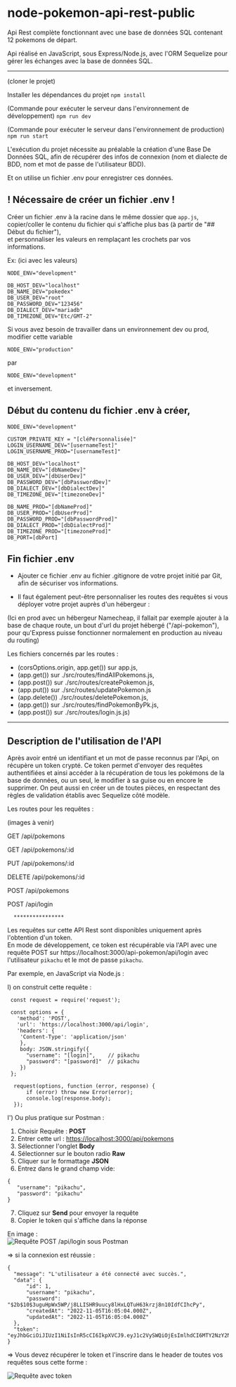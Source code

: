 # node-pokemon-api-rest-public

Api Rest complète fonctionnant avec une base de données SQL contenant 12 pokemons de départ.

Api réalisé en JavaScript, sous Express/Node.js, avec l'ORM Sequelize pour gérer les échanges avec la base de données SQL.

---

(cloner le projet)

Installer les dépendances du projet
`npm install`

(Commande pour exécuter le serveur dans l'environnement de développement)
`npm run dev`

(Commande pour exécuter le serveur dans l'environnement de production)
`npm run start`

L'exécution du projet nécessite au préalable la création d'une Base De Données SQL, afin de récupérer des infos de connexion (nom et dialecte de BDD, nom et mot de passe de l'utilisateur BDD).

Et on utilise un fichier .env pour enregistrer ces données.

## ! Nécessaire de créer un fichier .env !

Créer un fichier .env à la racine dans le même dossier que `app.js`,  
copier/coller le contenu du fichier qui s'affiche plus bas (à partir de "## Début du fichier"),  
et personnaliser les valeurs en remplaçant les crochets par vos informations.

Ex: (ici avec les valeurs)

    NODE_ENV="development"

    DB_HOST_DEV="localhost"
    DB_NAME_DEV="pokedex"
    DB_USER_DEV="root"
    DB_PASSWORD_DEV="123456"
    DB_DIALECT_DEV="mariadb"
    DB_TIMEZONE_DEV="Etc/GMT-2"

Si vous avez besoin de travailler dans un environnement dev ou prod,
modifier cette variable

`NODE_ENV="production"`

par

`NODE_ENV="development"`

et inversement.

## Début du contenu du fichier .env à créer,

```
NODE_ENV="development"

CUSTOM_PRIVATE_KEY = "[cléPersonnalisée]"
LOGIN_USERNAME_DEV="[usernameTest]"
LOGIN_USERNAME_PROD="[usernameTest]"

DB_HOST_DEV="localhost"
DB_NAME_DEV="[dbNameDev]"
DB_USER_DEV="[dbUserDev]"
DB_PASSWORD_DEV="[dbPasswordDev]"
DB_DIALECT_DEV="[dbDialectDev]"
DB_TIMEZONE_DEV="[timezoneDev]"

DB_NAME_PROD="[dbNameProd]"
DB_USER_PROD="[dbUserProd]"
DB_PASSWORD_PROD="[dbPasswordProd]"
DB_DIALECT_PROD="[dbDialectProd]"
DB_TIMEZONE_PROD="[timezoneProd]"
DB_PORT=[dbPort]
```

## Fin fichier .env

- Ajouter ce fichier .env au fichier .gitignore de votre projet initié par Git, afin de sécuriser vos informations.

- Il faut également peut-être personnaliser les routes des requêtes si vous déployer votre projet auprès d'un hébergeur :

(Ici en prod avec un hébergeur Namecheap, il fallait par exemple ajouter à la base de chaque route, un bout d'url du projet hébergé ("/api-pokemon"), pour qu'Express puisse fonctionner normalement en production au niveau du routing)

Les fichiers concernés par les routes :

- (corsOptions.origin, app.get()) sur app.js,
- (app.get()) sur ./src/routes/findAllPokemons.js,
- (app.post()) sur ./src/routes/createPokemon.js,
- (app.put()) sur ./src/routes/updatePokemon.js
- (app.delete()) ./src/routes/deletePokemon.js,
- (app.get()) sur ./src/routes/findPokemonByPk.js,
- (app.post()) sur ./src/routes/login.js.js)

---

## Description de l'utilisation de l'API

Après avoir entré un identifiant et un mot de passe reconnus par l'Api, on récupère un token crypté.
Ce token permet d'envoyer des requêtes authentifiées et ainsi accéder à la récupération de tous les pokémons de la base de données, ou un seul, le modifier à sa guise ou en encore le supprimer. On peut aussi en créer un de toutes pièces, en respectant des règles de validation établis avec Sequelize côté modèle.

Les routes pour les requêtes :

(images à venir)

GET /api/pokemons

GET /api/pokemons/:id

PUT /api/pokemons/:id

DELETE /api/pokemons/:id

POST /api/pokemons

POST /api/login

      ****************

Les requêtes sur cette API Rest sont disponibles uniquement après l'obtention d'un token.  
En mode de développement, ce token est récupérable via l'API avec une requête POST sur https://localhost:3000/api-pokemon/api/login avec l'utilisateur `pikachu` et le mot de passe `pikachu`.

Par exemple, en JavaScript via Node.js :

I) on construit cette requête :

```
 const request = require('request');

 const options = {
   'method': 'POST',
   'url': 'https://localhost:3000/api/login',
   'headers': {
    'Content-Type': 'application/json'
    },
    body: JSON.stringify({
      "username": "[login]",    // pikachu
      "password": "[password]"  // pikachu
    })
 };

  request(options, function (error, response) {
      if (error) throw new Error(error);
      console.log(response.body);
  });
```

I') Ou plus pratique sur Postman :

1. Choisir Requête : **POST**
2. Entrer cette url : [https://localhost:3000/api/pokemons](https://localhost:3000/api/pokemons)
3. Sélectionner l'onglet **Body**
4. Sélectionner sur le bouton radio **Raw**
5. Cliquer sur le formattage **JSON**
6. Entrez dans le grand champ vide:

```
{
   "username": "pikachu",
   "password": "pikachu"
}
```

7. Cliquez sur **Send** pour envoyer la requête
8. Copier le token qui s'affiche dans la réponse

En image :  
![Requête POST /api/login sous Postman](https://samsara.live/images/requete_post-login.jpg)

=> si la connexion est réussie :

```
{
  "message": "L'utilisateur a été connecté avec succès.",
  "data": {
      "id": 1,
      "username": "pikachu",
      "password": "$2b$10$3uguHpWx5WP/j8LLISHR9uucy8lHxLQTuH63krzj8n10IdfCIhcPy",
      "createdAt": "2022-11-05T16:05:04.000Z",
      "updatedAt": "2022-11-05T16:05:04.000Z"
  },
  "token": "eyJhbGciOiJIUzI1NiIsInR5cCI6IkpXVCJ9.eyJ1c2VySWQiOjEsImlhdCI6MTY2NzY2NDQxMywiZXhwIjoxNjY3NzUwODEzfQ.CdKpCYDX1clyrYCNeXtIi4WNjlICg4jU1i9ElDVXQx4"
}
```

=> Vous devez récupérer le token et l'inscrire dans le header de toutes vos requêtes sous cette forme :

![Requête avec token](https://samsara.live/images/requete_header-token.jpg)
